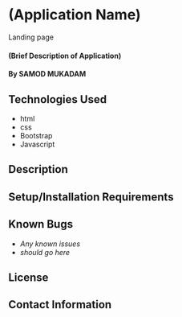 # (Application Name)
Landing page

#### (Brief Description of Application)


#### By SAMOD MUKADAM

## Technologies Used

* html
* css
* Bootstrap
* Javascript

## Description

## Setup/Installation Requirements

## Known Bugs

* _Any known issues_
* _should go here_

## License

## Contact Information
